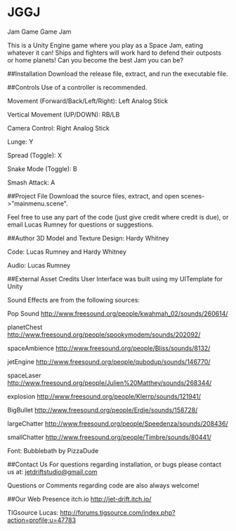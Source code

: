 # JGGJ
Jam Game Game Jam

This is a Unity Engine game where you play as a Space Jam, eating whatever it can! Ships and fighters will work hard to defend their outposts or home planets! Can you become the best Jam you can be?

##Installation
Download the release file, extract, and run the executable file. 

##Controls
Use of a controller is recommended. 

Movement (Forward/Back/Left/Right): Left Analog Stick 

Vertical Movement (UP/DOWN): RB/LB 

Camera Control: Right Analog Stick

Lunge: Y 

Spread (Toggle): X 

Snake Mode (Toggle): B 

Smash Attack: A 



##Project File
Download the source files, extract, and open scenes->"mainmenu.scene". 

Feel free to use any part of the code (just give credit where credit is due), or email Lucas Rumney for questions or suggestions.



##Author
3D Model and Texture Design:   Hardy Whitney

Code:               Lucas Rumney and Hardy Whitney

Audio:				Lucas Rumney


##External Asset Credits
User Interface was built using my UITemplate for Unity

Sound Effects are from the following sources:


Pop Sound http://www.freesound.org/people/kwahmah_02/sounds/260614/


planetChest http://www.freesound.org/people/spookymodem/sounds/202092/


spaceAmbience
http://www.freesound.org/people/Bliss/sounds/8132/


jetEngine http://www.freesound.org/people/qubodup/sounds/146770/


spaceLaser
http://www.freesound.org/people/Julien%20Matthey/sounds/268344/


explosion
http://www.freesound.org/people/Klerrp/sounds/121941/


BigBullet
http://www.freesound.org/people/Erdie/sounds/158728/


largeChatter
http://www.freesound.org/people/Speedenza/sounds/208436/


smallChatter
http://www.freesound.org/people/Timbre/sounds/80441/


Font: Bubblebath by PizzaDude




##Contact Us
For questions regarding installation, or bugs please contact us at:
jetdriftstudio@gmail.com

Questions or Comments regarding code are also always welcome!



##Our Web Presence
itch.io
http://jet-drift.itch.io/

TIGsource
Lucas:  http://forums.tigsource.com/index.php?action=profile;u=47783 


